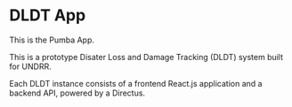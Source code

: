 # DLDT App

This is the Pumba App.

This is a prototype Disater Loss and Damage Tracking (DLDT) system built for UNDRR.

Each DLDT instance consists of a frontend React.js application and a backend API, powered by a Directus.

